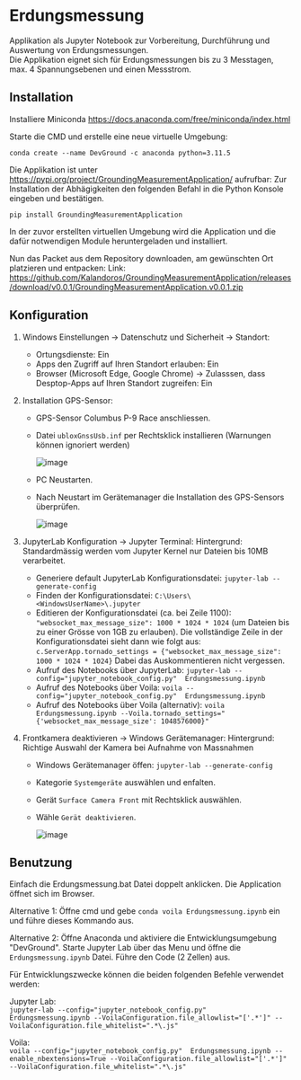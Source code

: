 # Erdungsmessung
Applikation als Jupyter Notebook zur Vorbereitung, Durchführung und Auswertung von Erdungsmessungen.\
Die Applikation eignet sich für Erdungsmessungen bis zu 3 Messtagen, max. 4 Spannungsebenen und einen Messstrom. 


## Installation
Installiere Miniconda https://docs.anaconda.com/free/miniconda/index.html 

Starte die CMD und erstelle eine neue virtuelle Umgebung:

`conda create --name DevGround -c anaconda python=3.11.5`

Die Applikation ist unter https://pypi.org/project/GroundingMeasurementApplication/ aufrufbar:
Zur Installation der Abhägigkeiten den folgenden Befahl in die Python Konsole eingeben und bestätigen.

`pip install GroundingMeasurementApplication`

In der zuvor erstellten virtuellen Umgebung wird die Application und die dafür notwendigen Module heruntergeladen und installiert. 

Nun das Packet aus dem Repository downloaden, am gewünschten Ort platzieren und entpacken: 
Link: https://github.com/Kalandoros/GroundingMeasurementApplication/releases/download/v0.0.1/GroundingMeasurementApplication.v0.0.1.zip

## Konfiguration
1. Windows Einstellungen -> Datenschutz und Sicherheit -> Standort:
    * Ortungsdienste: Ein
    * Apps den Zugriff auf Ihren Standort erlauben: Ein
    * Browser (Microsoft Edge, Google Chrome) -> Zulasssen, dass Desptop-Apps auf Ihren Standort zugreifen: Ein
   
2. Installation GPS-Sensor:
    * GPS-Sensor Columbus P-9 Race anschliessen.
    * Datei `ubloxGnssUsb.inf` per Rechtsklick installieren (Warnungen können ignoriert werden)

      ![image](https://github.com/Kalandoros/Grounding_Measurement_Application/assets/129214458/5163bf9c-a9b7-4060-8226-7ee23a383b34)
    * PC Neustarten. 
    * Nach Neustart im Gerätemanager die Installation des GPS-Sensors überprüfen.
                                                  
      ![image](https://github.com/Kalandoros/Grounding_Measurement_Application/assets/129214458/a89c181c-ce87-4510-b1ea-8d26bb195516)
  
3. JupyterLab Konfiguration -> Jupyter Terminal:
   Hintergrund: Standardmässig werden vom Jupyter Kernel nur Dateien bis 10MB verarbeitet.
    * Generiere default JupyterLab Konfigurationsdatei: `jupyter-lab --generate-config` 
    * Finden der Konfigurationsdatei: `C:\Users\<WindowsUserName>\.jupyter`
    * Editieren der Konfigurationsdatei (ca. bei Zeile 1100): `"websocket_max_message_size": 1000 * 1024 * 1024` (um Dateien bis zu einer Grösse von 1GB zu erlauben).
      Die vollständige Zeile in der Konfigurationsdatei sieht dann wie folgt aus: `c.ServerApp.tornado_settings = {"websocket_max_message_size": 1000 * 1024 * 1024}`
      Dabei das Auskommentieren nicht vergessen.
    * Aufruf des Notebooks über JupyterLab: `jupyter-lab --config="jupyter_notebook_config.py"  Erdungsmessung.ipynb`
    * Aufruf des Notebooks über Voila: `voila --config="jupyter_notebook_config.py"  Erdungsmessung.ipynb`
    * Aufruf des Notebooks über Voila (alternativ): `voila Erdungsmessung.ipynb --Voila.tornado_settings="{'websocket_max_message_size': 1048576000}"`

4. Frontkamera deaktivieren -> Windows Gerätemanager:
   Hintergrund: Richtige Auswahl der Kamera bei Aufnahme von Massnahmen
    * Windows Gerätemanager öffen: `jupyter-lab --generate-config` 
    * Kategorie `Systemgeräte` auswählen und enfalten.
    * Gerät `Surface Camera Front` mit Rechtsklick auswählen.
    * Wähle `Gerät deaktivieren`.

      ![image](https://github.com/Kalandoros/GroundingMeasurementApplication/assets/129214458/e7451a21-5dc9-42a0-9a1f-340f6a9300f7)

## Benutzung
Einfach die Erdungsmessung.bat Datei doppelt anklicken. 
Die Application öffnet sich im Browser.

Alternative 1:
Öffne cmd und gebe `conda voila Erdungsmessung.ipynb` ein und führe dieses Kommando aus.

Alternative 2:
Öffne Anaconda und aktiviere die Entwicklungsumgebung "DevGround".
Starte Jupyter Lab über das Menu und öffne die `Erdungsmessung.ipynb` Datei.
Führe den Code (2 Zellen) aus.

Für Entwicklungszwecke können die beiden folgenden Befehle verwendet werden:

Jupyter Lab:\
`jupyter-lab --config="jupyter_notebook_config.py"  Erdungsmessung.ipynb --VoilaConfiguration.file_allowlist="['.*']" --VoilaConfiguration.file_whitelist=".*\.js"`

Voila:\
`voila --config="jupyter_notebook_config.py"  Erdungsmessung.ipynb --enable_nbextensions=True --VoilaConfiguration.file_allowlist="['.*']" --VoilaConfiguration.file_whitelist=".*\.js"`


         

